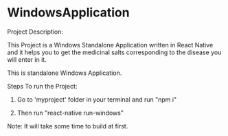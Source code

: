 # WindowsApplication

Project Description:

This Project is a Windows Standalone Application written in React Native and it helps you to get the medicinal salts corresponding to the disease you will enter in it.

This is standalone Windows Application.

Steps To run the Project:

1) Go to 'myproject' folder in your terminal and run "npm i"

2) Then run "react-native run-windows"

Note: It will take some time to build at first.
